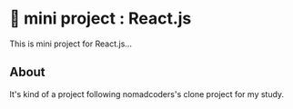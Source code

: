 # 🎯 mini project : React.js

This is mini project for React.js...
## About
It's kind of a project following nomadcoders's clone project for my study.